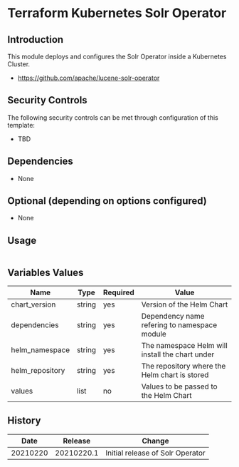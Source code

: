 # Terraform Kubernetes Solr Operator

## Introduction

This module deploys and configures the Solr Operator inside a Kubernetes Cluster.

* https://github.com/apache/lucene-solr-operator

## Security Controls

The following security controls can be met through configuration of this template:

* TBD

## Dependencies

* None

## Optional (depending on options configured)

* None

## Usage

```terraform

```

## Variables Values

| Name                 | Type   | Required | Value                                               |
| -------------------- | ------ | -------- | --------------------------------------------------- |
| chart_version        | string | yes      | Version of the Helm Chart                           |
| dependencies         | string | yes      | Dependency name refering to namespace module        |
| helm_namespace       | string | yes      | The namespace Helm will install the chart under     |
| helm_repository      | string | yes      | The repository where the Helm chart is stored       |
| values               | list   | no       | Values to be passed to the Helm Chart               |

## History

| Date     | Release    | Change                                                     |
| -------- | ---------- | ---------------------------------------------------------- |
| 20210220 | 20210220.1 | Initial release of Solr Operator                           |
